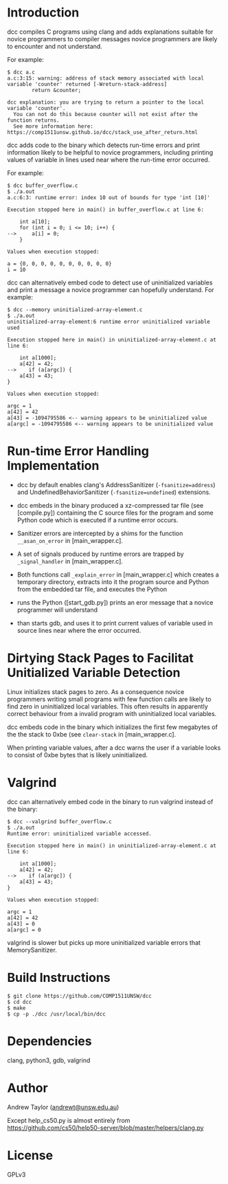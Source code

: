 
# Introduction

dcc compiles C programs using clang and adds explanations suitable for novice programmers
to compiler messages novice programmers are likely to encounter and not understand.

For example:

	$ dcc a.c
	a.c:3:15: warning: address of stack memory associated with local variable 'counter' returned [-Wreturn-stack-address]
	        return &counter;

	dcc explanation: you are trying to return a pointer to the local variable 'counter'.
	  You can not do this because counter will not exist after the function returns.
	  See more information here: https://comp1511unsw.github.io/dcc/stack_use_after_return.html


dcc adds code to the binary which detects run-time errors and print information
likely to be helpful to novice programmers, including 
printing values of variable in lines used near where the run-time error occurred.

For example:

    $ dcc buffer_overflow.c
    $ ./a.out
    a.c:6:3: runtime error: index 10 out of bounds for type 'int [10]'
    
    Execution stopped here in main() in buffer_overflow.c at line 6:
    
        int a[10];
        for (int i = 0; i <= 10; i++) {
    --> 	a[i] = 0;
        }

    Values when execution stopped:

    a = {0, 0, 0, 0, 0, 0, 0, 0, 0, 0}
    i = 10

dcc can alternatively embed code to detect use of uninitialized variables
and print a message a novice programmer can hopefully understand. For example:

    $ dcc --memory uninitialized-array-element.c
    $ ./a.out
    uninitialized-array-element:6 runtime error uninitialized variable used
    
    Execution stopped here in main() in uninitialized-array-element.c at line 6:

    	int a[1000];
    	a[42] = 42;
	-->    if (a[argc]) {
        a[43] = 43;
    }

    Values when execution stopped:

    argc = 1
    a[42] = 42
    a[43] = -1094795586 <-- warning appears to be uninitialized value
    a[argc] = -1094795586 <-- warning appears to be uninitialized value

# Run-time Error Handling Implementation

* dcc by default enables clang's  AddressSanitizer (`-fsanitize=address`) and UndefinedBehaviorSanitizer (`-fsanitize=undefined`) extensions.

* dcc embeds in the binary produced a xz-compressed tar file (see [compile.py]) containing the C source files for the program and some Python code which is executed if a runtime error occurs.

* Sanitizer errors are intercepted by a shims for the function `__asan_on_error` in [main_wrapper.c].

* A set of signals produced by runtime errors are trapped by `_signal_handler` in [main_wrapper.c].

* Both functions call `_explain_error` in [main_wrapper.c] which creates a temporary directory,
extracts into it the program source and Python from the embedded tar file, and executes the Python 

* runs the Python ([start_gdb.py]) prints an eror message that a novice programmer will understand

* than starts gdb, and uses it to print current values of variable used in source lines near where the error occurred.

# Dirtying Stack Pages to Facilitat Unitialized Variable Detection

Linux initializes stack pages to zero.  As a consequence novice programmers  writing small programs with few function calls
are likely to find zero in uninitialized local variables.  This often results in apparently correct behaviour from a
invalid program with uninitialized local variables.

dcc embeds code in the binary which initializes the first few megabytes of the the stack to 0xbe (see `clear-stack` in [main_wrapper.c].

When printing variable values, after a dcc warns the user if a variable looks to consist of 0xbe bytes that is likely uninitialized.

# Valgrind

dcc can alternatively embed code in the binary to run valgrind instead of the binary:

    $ dcc --valgrind buffer_overflow.c
    $ ./a.out
    Runtime error: uninitialized variable accessed.
    
    Execution stopped here in main() in uninitialized-array-element.c at line 6:

    	int a[1000];
    	a[42] = 42;
	-->    if (a[argc]) {
        a[43] = 43;
    }

    Values when execution stopped:

    argc = 1
    a[42] = 42
    a[43] = 0
    a[argc] = 0

valgrind is slower but picks up more uninitialized variable errors that MemorySanitizer.


# Build Instructions

	$ git clone https://github.com/COMP1511UNSW/dcc
	$ cd dcc
	$ make
	$ cp -p ./dcc /usr/local/bin/dcc
	
# Dependencies

clang, python3, gdb, valgrind 

# Author

Andrew Taylor (andrewt@unsw.edu.au)

Except help_cs50.py  is almost entirely from  https://github.com/cs50/help50-server/blob/master/helpers/clang.py

# License

GPLv3

